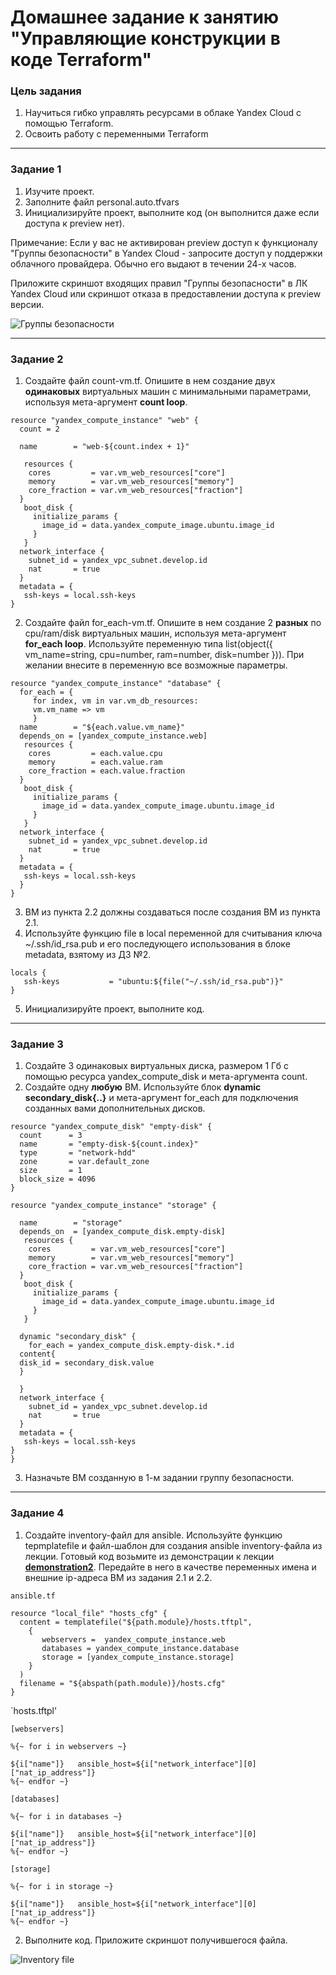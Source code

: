 # Домашнее задание к занятию "Управляющие конструкции в коде Terraform"

### Цель задания

1. Научиться гибко управлять ресурсами в облаке Yandex Cloud с помощью Terraform.
2. Освоить работу с переменными Terraform

------


### Задание 1

1. Изучите проект.
2. Заполните файл personal.auto.tfvars
3. Инициализируйте проект, выполните код (он выполнится даже если доступа к preview нет).

Примечание: Если у вас не активирован preview доступ к функционалу "Группы безопасности" в Yandex Cloud - запросите доступ у поддержки облачного провайдера. Обычно его выдают в течении 24-х часов.

Приложите скриншот входящих правил "Группы безопасности" в ЛК Yandex Cloud  или скриншот отказа в предоставлении доступа к preview версии.

![Группы безопасности](/ter-homeworks/terraform-03/img/security.png "Группы безопасности")

------

### Задание 2

1. Создайте файл count-vm.tf. Опишите в нем создание двух **одинаковых** виртуальных машин с минимальными параметрами, используя мета-аргумент **count loop**.

```
resource "yandex_compute_instance" "web" {
  count = 2
  
  name        = "web-${count.index + 1}"
  
   resources {
    cores         = var.vm_web_resources["core"]
    memory        = var.vm_web_resources["memory"]
    core_fraction = var.vm_web_resources["fraction"]
  }
   boot_disk {
     initialize_params {
       image_id = data.yandex_compute_image.ubuntu.image_id
     }   
   }
  network_interface {
    subnet_id = yandex_vpc_subnet.develop.id
    nat       = true
  }
  metadata = {
   ssh-keys = local.ssh-keys
}   

```
2. Создайте файл for_each-vm.tf. Опишите в нем создание 2 **разных** по cpu/ram/disk виртуальных машин, используя мета-аргумент **for_each loop**. Используйте переменную типа list(object({ vm_name=string, cpu=number, ram=number, disk=number  })). При желании внесите в переменную все возможные параметры.

```
resource "yandex_compute_instance" "database" {
  for_each = {
     for index, vm in var.vm_db_resources:
     vm.vm_name => vm
     }
  name        = "${each.value.vm_name}"
  depends_on = [yandex_compute_instance.web] 
   resources {
    cores         = each.value.cpu
    memory        = each.value.ram
    core_fraction = each.value.fraction
  }
   boot_disk {
     initialize_params {
       image_id = data.yandex_compute_image.ubuntu.image_id
     }   
   }
  network_interface {
    subnet_id = yandex_vpc_subnet.develop.id
    nat       = true
  }
  metadata = {
   ssh-keys = local.ssh-keys
  }  
}
```

3. ВМ из пункта 2.2 должны создаваться после создания ВМ из пункта 2.1.
4. Используйте функцию file в local переменной для считывания ключа ~/.ssh/id_rsa.pub и его последующего использования в блоке metadata, взятому из ДЗ №2.

```
locals {
   ssh-keys           = "ubuntu:${file("~/.ssh/id_rsa.pub")}"
}
```
5. Инициализируйте проект, выполните код.

------

### Задание 3

1. Создайте 3 одинаковых виртуальных диска, размером 1 Гб с помощью ресурса yandex_compute_disk и мета-аргумента count.
2. Создайте одну **любую** ВМ. Используйте блок **dynamic secondary_disk{..}** и мета-аргумент for_each для подключения созданных вами дополнительных дисков.
```
resource "yandex_compute_disk" "empty-disk" {
  count      = 3
  name       = "empty-disk-${count.index}"
  type       = "network-hdd"
  zone       = var.default_zone
  size       = 1
  block_size = 4096
}

resource "yandex_compute_instance" "storage" {

  name        = "storage"
  depends_on  = [yandex_compute_disk.empty-disk]
   resources {
    cores         = var.vm_web_resources["core"]
    memory        = var.vm_web_resources["memory"]
    core_fraction = var.vm_web_resources["fraction"]
  }
   boot_disk {
     initialize_params {
       image_id = data.yandex_compute_image.ubuntu.image_id
     }   
   }
  
  dynamic "secondary_disk" {
    for_each = yandex_compute_disk.empty-disk.*.id
  content{
  disk_id = secondary_disk.value
  }
  
  }
  network_interface {
    subnet_id = yandex_vpc_subnet.develop.id
    nat       = true
  }
  metadata = {
   ssh-keys = local.ssh-keys
}   
}
```
3. Назначьте ВМ созданную в 1-м задании группу безопасности.

------

### Задание 4

1. Создайте inventory-файл для ansible.
Используйте функцию tepmplatefile и файл-шаблон для создания ansible inventory-файла из лекции.
Готовый код возьмите из демонстрации к лекции [**demonstration2**](https://github.com/netology-code/ter-homeworks/tree/main/demonstration2).
Передайте в него в качестве переменных имена и внешние ip-адреса ВМ из задания 2.1 и 2.2.

`ansible.tf`
```
resource "local_file" "hosts_cfg" {
  content = templatefile("${path.module}/hosts.tftpl",
    {
       webservers =  yandex_compute_instance.web
       databases = yandex_compute_instance.database
       storage = [yandex_compute_instance.storage]
    }
  )
  filename = "${abspath(path.module)}/hosts.cfg"
}
```

`hosts.tftpl'

```
[webservers]

%{~ for i in webservers ~}

${i["name"]}   ansible_host=${i["network_interface"][0]["nat_ip_address"]} 
%{~ endfor ~}

[databases]

%{~ for i in databases ~}

${i["name"]}   ansible_host=${i["network_interface"][0]["nat_ip_address"]} 
%{~ endfor ~}

[storage]

%{~ for i in storage ~}

${i["name"]}   ansible_host=${i["network_interface"][0]["nat_ip_address"]} 
%{~ endfor ~}
```
2. Выполните код. Приложите скриншот получившегося файла.

![Inventory file](/ter-homeworks/terraform-03/img/inventory.png "Inventory file")

